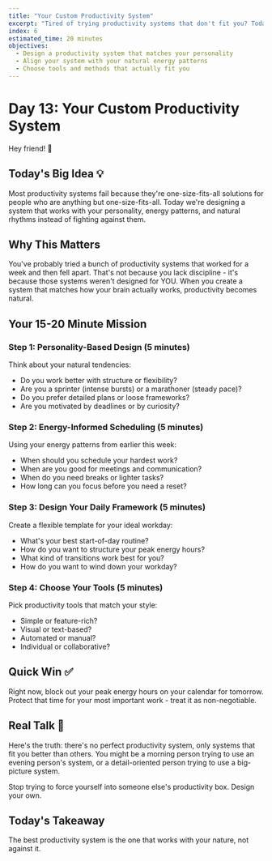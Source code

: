 ```yaml
---
title: "Your Custom Productivity System"
excerpt: "Tired of trying productivity systems that don't fit you? Today we design a system that actually works with your personality and energy patterns."
index: 6
estimated_time: 20 minutes
objectives:
  - Design a productivity system that matches your personality
  - Align your system with your natural energy patterns
  - Choose tools and methods that actually fit you
---
```


# Day 13: Your Custom Productivity System

Hey friend! 👋

## Today's Big Idea 💡

Most productivity systems fail because they're one-size-fits-all solutions for people who are anything but one-size-fits-all. Today we're designing a system that works with your personality, energy patterns, and natural rhythms instead of fighting against them.

## Why This Matters

You've probably tried a bunch of productivity systems that worked for a week and then fell apart. That's not because you lack discipline - it's because those systems weren't designed for YOU. When you create a system that matches how your brain actually works, productivity becomes natural.

## Your 15-20 Minute Mission

### Step 1: Personality-Based Design (5 minutes)
Think about your natural tendencies:
- Do you work better with structure or flexibility?
- Are you a sprinter (intense bursts) or a marathoner (steady pace)?
- Do you prefer detailed plans or loose frameworks?
- Are you motivated by deadlines or by curiosity?

### Step 2: Energy-Informed Scheduling (5 minutes)
Using your energy patterns from earlier this week:
- When should you schedule your hardest work?
- When are you good for meetings and communication?
- When do you need breaks or lighter tasks?
- How long can you focus before you need a reset?

### Step 3: Design Your Daily Framework (5 minutes)
Create a flexible template for your ideal workday:
- What's your best start-of-day routine?
- How do you want to structure your peak energy hours?
- What kind of transitions work best for you?
- How do you want to wind down your workday?

### Step 4: Choose Your Tools (5 minutes)
Pick productivity tools that match your style:
- Simple or feature-rich?
- Visual or text-based?
- Automated or manual?
- Individual or collaborative?

## Quick Win ✅

Right now, block out your peak energy hours on your calendar for tomorrow. Protect that time for your most important work - treat it as non-negotiable.

## Real Talk 💬

Here's the truth: there's no perfect productivity system, only systems that fit you better than others. You might be a morning person trying to use an evening person's system, or a detail-oriented person trying to use a big-picture system.

Stop trying to force yourself into someone else's productivity box. Design your own.

## Today's Takeaway

The best productivity system is the one that works with your nature, not against it.